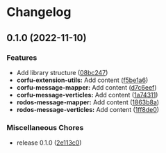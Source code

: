 # Changelog

## 0.1.0 (2022-11-10)


### Features

* Add library structure ([08bc247](https://github.com/fussel178/telestion-extension-corfu/commit/08bc2472de4a10cbb84173c9349cfbff332ebda0))
* **corfu-extension-utils:** Add content ([f5be1a6](https://github.com/fussel178/telestion-extension-corfu/commit/f5be1a695794da13b97a5d05c463cd3797478fb4))
* **corfu-message-mapper:** Add content ([d7c6eef](https://github.com/fussel178/telestion-extension-corfu/commit/d7c6eef5facdd262fe6b6b905328ab431fe6029c))
* **corfu-message-verticles:** Add content ([1a74311](https://github.com/fussel178/telestion-extension-corfu/commit/1a74311b06be4b7a6bc4684482a10b4311606e47))
* **rodos-message-mapper:** Add content ([1863b8a](https://github.com/fussel178/telestion-extension-corfu/commit/1863b8adb9be7157adb949dc4c2c0b6a659ece74))
* **rodos-message-verticles:** Add content ([1ff8de0](https://github.com/fussel178/telestion-extension-corfu/commit/1ff8de0e55cdd48d850b3095a734fef66fdc94be))


### Miscellaneous Chores

* release 0.1.0 ([2e113c0](https://github.com/fussel178/telestion-extension-corfu/commit/2e113c0e5429e2c03f2c2378785d8e860ce40a5c))
